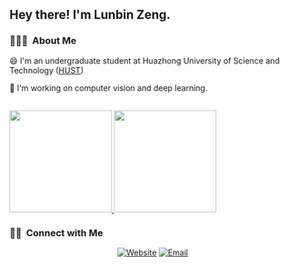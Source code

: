 
<h2> Hey there! I'm Lunbin Zeng.</h2>

<h3> 👨🏻‍💻 &nbsp;About Me </h3>

😄 I'm an undergraduate student at Huazhong University of Science and Technology ([HUST](https://www.hust.edu.cn/))

🔭 I'm working on computer vision and deep learning. 




<br/>

<a href="https://github.com/xiazhi1">
  <img height="180em" src="https://github-readme-stats.vercel.app/api?username=xiazhi1&theme=buefy&show_icons=true" />
  <img height="180em" src="https://github-readme-stats.vercel.app/api/top-langs/?username=xiazhi1&theme=buefy&layout=compact" />
</a>

<br/>

<h3> 🤝🏻 &nbsp;Connect with Me </h3>

<p align="center">
<a href="https://xiazhi1.github.io/"><img alt="Website" src="https://img.shields.io/badge/Website-xiazhi1.github.io-blue?style=flat-square&logo=google-chrome"></a>
<a href=""><img alt="Email" src="https://img.shields.io/badge/Email-lbzeng@hust.edu.cn-blue?style=flat-square&logo=gmail"></a>
</p>
